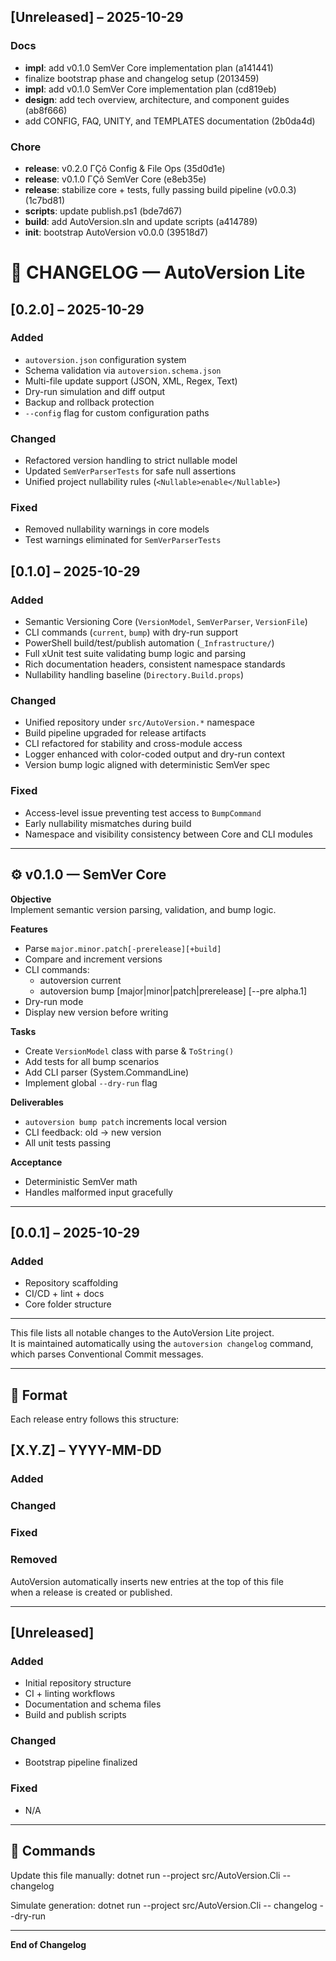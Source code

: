 ﻿## [Unreleased] – 2025-10-29

### Docs
- **impl**: add v0.1.0 SemVer Core implementation plan (a141441)
- finalize bootstrap phase and changelog setup (2013459)
- **impl**: add v0.1.0 SemVer Core implementation plan (cd819eb)
- **design**: add tech overview, architecture, and component guides (ab8f666)
- add CONFIG, FAQ, UNITY, and TEMPLATES documentation (2b0da4d)

### Chore
- **release**: v0.2.0 ΓÇô Config & File Ops (35d0d1e)
- **release**: v0.1.0 ΓÇô SemVer Core (e8eb35e)
- **release**: stabilize core + tests, fully passing build pipeline (v0.0.3) (1c7bd81)
- **scripts**: update publish.ps1 (bde7d67)
- **build**: add AutoVersion.sln and update scripts (a414789)
- **init**: bootstrap AutoVersion v0.0.0 (39518d7)

# 🧾 CHANGELOG — AutoVersion Lite

## [0.2.0] – 2025-10-29
### Added
- `autoversion.json` configuration system
- Schema validation via `autoversion.schema.json`
- Multi-file update support (JSON, XML, Regex, Text)
- Dry-run simulation and diff output
- Backup and rollback protection
- `--config` flag for custom configuration paths

### Changed
- Refactored version handling to strict nullable model
- Updated `SemVerParserTests` for safe null assertions
- Unified project nullability rules (`<Nullable>enable</Nullable>`)

### Fixed
- Removed nullability warnings in core models
- Test warnings eliminated for `SemVerParserTests`

## [0.1.0] – 2025-10-29
### Added
- Semantic Versioning Core (`VersionModel`, `SemVerParser`, `VersionFile`)
- CLI commands (`current`, `bump`) with dry-run support
- PowerShell build/test/publish automation (`_Infrastructure/`)
- Full xUnit test suite validating bump logic and parsing
- Rich documentation headers, consistent namespace standards
- Nullability handling baseline (`Directory.Build.props`)

### Changed
- Unified repository under `src/AutoVersion.*` namespace
- Build pipeline upgraded for release artifacts
- CLI refactored for stability and cross-module access
- Logger enhanced with color-coded output and dry-run context
- Version bump logic aligned with deterministic SemVer spec

### Fixed
- Access-level issue preventing test access to `BumpCommand`
- Early nullability mismatches during build
- Namespace and visibility consistency between Core and CLI modules

---

## ⚙️ v0.1.0 — SemVer Core

**Objective**  
Implement semantic version parsing, validation, and bump logic.

**Features**
- Parse `major.minor.patch[-prerelease][+build]`  
- Compare and increment versions  
- CLI commands:  
	- autoversion current
	- autoversion bump [major|minor|patch|prerelease] [--pre alpha.1]
- Dry-run mode  
- Display new version before writing  

**Tasks**
- Create `VersionModel` class with parse & `ToString()`  
- Add tests for all bump scenarios  
- Add CLI parser (System.CommandLine)  
- Implement global `--dry-run` flag  

**Deliverables**
- `autoversion bump patch` increments local version  
- CLI feedback: old → new version  
- All unit tests passing  

**Acceptance**
- Deterministic SemVer math  
- Handles malformed input gracefully  

---

## [0.0.1] – 2025-10-29
### Added
- Repository scaffolding
- CI/CD + lint + docs
- Core folder structure

---

This file lists all notable changes to the AutoVersion Lite project.  
It is maintained automatically using the `autoversion changelog` command,  
which parses Conventional Commit messages.

---

## 🧩 Format

Each release entry follows this structure:

## [X.Y.Z] – YYYY-MM-DD
### Added
### Changed
### Fixed
### Removed

AutoVersion automatically inserts new entries at the top of this file  
when a release is created or published.

---

## [Unreleased]

### Added
- Initial repository structure
- CI + linting workflows
- Documentation and schema files
- Build and publish scripts

### Changed
- Bootstrap pipeline finalized

### Fixed
- N/A

---

## 🧪 Commands

Update this file manually:
    dotnet run --project src/AutoVersion.Cli -- changelog

Simulate generation:
    dotnet run --project src/AutoVersion.Cli -- changelog --dry-run

---

**End of Changelog**

